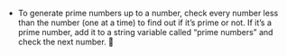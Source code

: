 -  To generate prime numbers up to a number, check every number less than the number (one at a time) to find out if it’s prime or not.
   If it’s a prime number, add it to a string variable called “prime numbers” and check the next number. 
